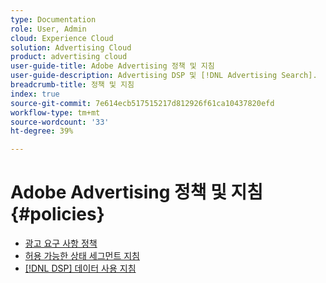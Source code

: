```yaml
---
type: Documentation
role: User, Admin
cloud: Experience Cloud
solution: Advertising Cloud
product: advertising cloud
user-guide-title: Adobe Advertising 정책 및 지침
user-guide-description: Advertising DSP 및 [!DNL Advertising Search].
breadcrumb-title: 정책 및 지침
index: true
source-git-commit: 7e614ecb517515217d812926f61ca10437820efd
workflow-type: tm+mt
source-wordcount: '33'
ht-degree: 39%

---
```



# Adobe Advertising 정책 및 지침 {#policies}

+ [광고 요구 사항 정책](/help/policies/ad-requirements-policy.md)
+ [허용 가능한 상태 세그먼트 지침](/help/policies/health-segment-guidelines.md)
+ [[!DNL DSP] 데이터 사용 지침](/help/policies/data-usage-guidelines.md)
